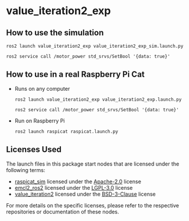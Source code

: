 # value_iteration2_exp

## How to use the simulation
```
ros2 launch value_iteration2_exp value_iteration2_exp_sim.launch.py
```
```
ros2 service call /motor_power std_srvs/SetBool '{data: true}'
```

## How to use in a real Raspberry Pi Cat
+ Runs on any computer
    ```
    ros2 launch value_iteration2_exp value_iteration2_exp.launch.py
    ```
    ```
    ros2 service call /motor_power std_srvs/SetBool '{data: true}'
    ```
+ Run on Raspberry Pi
    ```
    ros2 launch raspicat raspicat.launch.py
    ```

## Licenses Used

The launch files in this package start nodes that are licensed under the following terms:

+ [raspicat_sim](https://github.com/rt-net/raspicat_sim.git) licensed under the [Apache-2.0](https://www.apache.org/licenses/LICENSE-2.0) license
+ [emcl2_ros2](https://github.com/CIT-Autonomous-Robot-Lab/emcl2_ros2.git) licensed under the [LGPL-3.0](https://www.gnu.org/licenses/lgpl-3.0.html) license
+ [value_iteration2](https://github.com/ryuichiueda/value_iteration2.git) licensed under the [BSD-3-Clause](https://opensource.org/licenses/BSD-3-Clause) license

For more details on the specific licenses, please refer to the respective repositories or documentation of these nodes.
